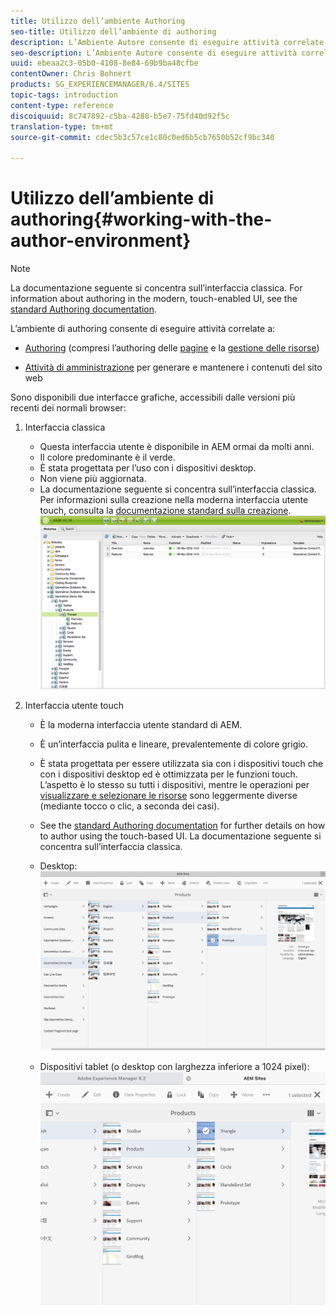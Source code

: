 ```yaml
---
title: Utilizzo dell’ambiente Authoring
seo-title: Utilizzo dell’ambiente di authoring
description: L’Ambiente Autore consente di eseguire attività correlate alla creazione (inclusa la creazione delle pagine e la gestione delle risorse) e di amministrare le attività necessarie durante la scrittura e la manutenzione dei contenuti del tuo sito web.
seo-description: L’Ambiente Autore consente di eseguire attività correlate alla creazione (inclusa la creazione delle pagine e la gestione delle risorse) e di amministrare le attività necessarie durante la scrittura e la manutenzione dei contenuti del tuo sito web.
uuid: ebeaa2c3-05b0-4108-8e84-69b9ba48cfbe
contentOwner: Chris Bohnert
products: SG_EXPERIENCEMANAGER/6.4/SITES
topic-tags: introduction
content-type: reference
discoiquuid: 8c747892-c5ba-4288-b5e7-75fd40d92f5c
translation-type: tm+mt
source-git-commit: cdec5b3c57ce1c80c0ed6b5cb7650b52cf9bc340

---
```



# Utilizzo dell’ambiente di authoring{#working-with-the-author-environment}

>[!NOTE]
>
>La documentazione seguente si concentra sull’interfaccia classica. For information about authoring in the modern, touch-enabled UI, see the [standard Authoring documentation](/help/assets/assets.md).

L’ambiente di authoring consente di eseguire attività correlate a:

* [Authoring](/help/sites-authoring/author.md) (compresi l’authoring delle [pagine](/help/sites-authoring/qg-page-authoring.md) e la [gestione delle risorse](/help/assets/assets.md))

* [Attività di amministrazione](/help/sites-administering/administer-best-practices.md) per generare e mantenere i contenuti del sito web

Sono disponibili due interfacce grafiche, accessibili dalle versioni più recenti dei normali browser:

1. Interfaccia classica

   * Questa interfaccia utente è disponibile in AEM ormai da molti anni.
   * Il colore predominante è il verde.
   * È stata progettata per l’uso con i dispositivi desktop.
   * Non viene più aggiornata.
   * La documentazione seguente si concentra sull’interfaccia classica. Per informazioni sulla creazione nella moderna interfaccia utente touch, consulta la [documentazione standard sulla creazione](/help/sites-authoring/author.md).
   ![chlimage_1-149](assets/chlimage_1-149.png)

1. Interfaccia utente touch

   * È la moderna interfaccia utente standard di AEM.
   * È un’interfaccia pulita e lineare, prevalentemente di colore grigio.
   * È stata progettata per essere utilizzata sia con i dispositivi touch che con i dispositivi desktop ed è ottimizzata per le funzioni touch. L’aspetto è lo stesso su tutti i dispositivi, mentre le operazioni per [visualizzare e selezionare le risorse](/help/sites-authoring/basic-handling.md) sono leggermente diverse (mediante tocco o clic, a seconda dei casi).
   * See the [standard Authoring documentation](/help/sites-authoring/author.md) for further details on how to author using the touch-based UI. La documentazione seguente si concentra sull’interfaccia classica.

   * Desktop:
   ![chlimage_1-150](assets/chlimage_1-150.png)

   * Dispositivi tablet (o desktop con larghezza inferiore a 1024 pixel):
   ![chlimage_1-7](assets/chlimage_1-7.jpeg)

